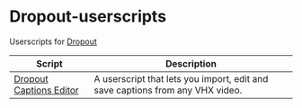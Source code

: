 # Dropout-userscripts
Userscripts for [Dropout](https://www.dropout.tv)

| Script | Description |
| ------ | ----------- |
| [Dropout Captions Editor](https://github.com/Giandrop/Dropout-userscripts/tree/master/Dropout%20Captions%20Editor) | A userscript that lets you import, edit and save captions from any VHX video. |